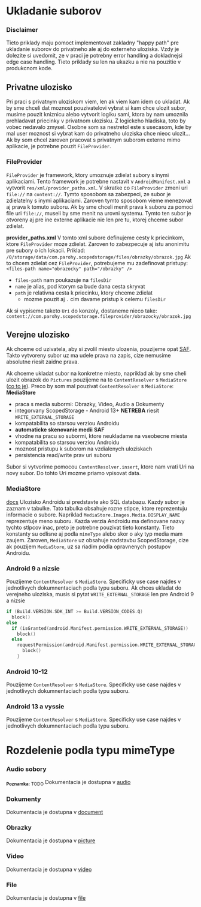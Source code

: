 # Ukladanie suborov
### Disclaimer
Tieto priklady maju pomoct implementovat zakladny "happy path" pre ukladanie suborov do privatneho ale aj do externeho uloziska. Vzdy je dolezite si uvedomit, ze v praci je potrebny error handling a dokladnejsi edge case handling. Tieto priklady su len na ukazku a nie na pouzitie v produkcnom kode.

## Privatne ulozisko
Pri praci s privatnym uloziskom viem, len ak viem kam idem co ukladat. Ak by sme chceli dat moznost pouzivatelovi vybrat si kam chce ulozit subor, musime pouzit kniznicu alebo vytvorit logiku sami, ktora by nam umoznila prehladavat priecinky v privatnom ulozisku.
Z logickeho hladiska, toto by vobec nedavalo zmysel. Osobne som sa nestretol este s usecasom, kde by mal user moznost si vybrat kam do privatneho uloziska chce nieoc ulozit...
Ak by som chcel zaroven pracovat s privatnym suborom externe mimo aplikacie, je potrebne pouzit `FileProvider`.

### FileProvider
`FileProvider` je framework, ktory umoznuje zdielat subory s inymi aplikaciami. Tento framework je potrebne nastavit v `AndroidManifest.xml` a vytvorit `res/xml/provider_paths.xml`.
V skratke co `FileProvider` zmeni uri `file://` na `content://`. Tymto sposobom sa zabezpeci, ze subor je zdielatelny s inymi aplikaciami. Zaroven tymto sposobom
vieme menezovat aj prava k tomuto suboru. Ak by sme chceli menit prava k suboru za pomoci file uri `file://`, museli by sme menit na urovni systemu. Tymto ten subor je otvoreny
aj pre ine externe aplikacie nie len pre tu, ktorej chceme subor zdielat.

**provider_paths.xml**
V tomto xml subore definujeme cesty k priecinkom, ktore `FileProvider` moze zdielat. Zaroven to zabezpecuje aj istu anonimitu pre subory o ich lokacii.
Priklad:
`/0/storage/data/com.parohy.scopedstorage/files/obrazky/obrazok.jpg`
Ak to chcem zdielat cez `FileProvider`, potrebujeme mu zadefinovat pristupy:
`<files-path name="obrazocky" path="/obrazky" />`
- `files-path` nam poukazuje na `filesDir`
- `name` je alias, pod ktorym sa bude dana cesta skryvat
- `path` je relativna cesta k priecinku, ktory chceme zdielat
    - mozme pouzit aj `.` cim davame pristup k celemu `filesDir`

Ak si vypiseme taketo `Uri` do konzoly, dostaneme nieco take:
`content://com.parohy.scopedstorage.fileprovider/obrazocky/obrazok.jpg`

## Verejne ulozisko
Ak chceme od uzivatela, aby si zvolil miesto ulozenia, pouzijeme opat [SAF](https://developer.android.com/guide/topics/providers/document-provider). Takto vytvoreny subor uz ma udele prava na zapis, cize nemusime absolutne riesit zaidne prava.

Ak chceme ukladat subor na konkretne miesto, napriklad ak by sme cheli ulozit obrazok do `Pictures` pouzijeme na to `ContentResolver` s `MediaStore` ([co to je](#MediaStore)).
Preco by som mal pouzivat `ContentResolver` s `MediaStore`:
**MediaStore**
- praca s media subormi: Obrazky, Video, Audio a Dokumenty
- integorvany ScopedStorage - Android 13+ **NETREBA** riesit `WRITE_EXTERNAL_STORAGE`
- kompatabilita so starsou verziou Androidu
- **automaticke skenovanie medii**
**SAF**
- vhodne na pracu so subormi, ktore neukladame na vseobecne miesta
- kompatabilita so starsou verziou Androidu
- moznost pristupu k suborom na vzdialenych uloziskach
- persistencia read/write prav uri suboru

Subor si vytvorime pomocou `ContentResolver.insert`, ktore nam vrati Uri na novy subor. Do tohto Uri mozme priamo vpisovat data.

### MediaStore
[docs](https://developer.android.com/training/data-storage/shared/media)
Ulozisko Androidu si predstavte ako SQL databazu. Kazdy subor je zaznam v tabulke. Tato tabulka obsahuje rozne stlpce, ktore reprezentuju informacie o subore. Napriklad `MediaStore.Images.Media.DISPLAY_NAME` reprezentuje meno suboru.
Kazda verzia Androidu ma definovane nazvy tychto stlpcov inac, preto je potrebne pouzivat tieto konstanty. Tieto konstanty su odlisne aj podla `mimeType` alebo skor o aky typ media mam zaujem. Zaroven, `MediaStore` uz obsahuje nadstavbu ScopedStorage,
cize ak pouzijem `MediaStore`, uz sa riadim podla opravnenych postupov Androidu.

### Android 9 a nizsie
Pouzijeme `ContentResolver` s `MediaStore`. Specificky use case najdes v jednotlivych dokumnentaciach podla typu suboru.
Ak chces ukladat do verejneho uloziska, musis si pytat `WRITE_EXTERNAL_STORAGE` len pre Android 9 a nizsie
```kotlin
if (Build.VERSION.SDK_INT >= Build.VERSION_CODES.Q)
  block()
else
  if (isGranted(android.Manifest.permission.WRITE_EXTERNAL_STORAGE))
    block()
  else
    requestPermission(android.Manifest.permission.WRITE_EXTERNAL_STORAGE) {
      block()
    }
```

### Android 10-12
Pouzijeme `ContentResolver` s `MediaStore`. Specificky use case najdes v jednotlivych dokumnentaciach podla typu suboru.

### Android 13 a vyssie
Pouzijeme `ContentResolver` s `MediaStore`. Specificky use case najdes v jednotlivych dokumnentaciach podla typu suboru.

# Rozdelenie podla typu mimeType

### Audio sobory
<sub>**Poznamka:** TODO</sub>
Dokumentacia je dostupna v [audio](audio/README.md)

### Dokumenty
Dokumentacia je dostupna v [document](document/README.md)

### Obrazky
Dokumentacia je dostupna v [picture](picture/README.md)

### Video
Dokumentacia je dostupna v [video](video/README.md)

### File
Dokumentacia je dostupna v [file](file/README.md)